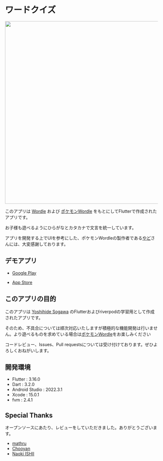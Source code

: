 # ワードクイズ

<img src="https://user-images.githubusercontent.com/12043975/158064038-63c0d9ea-3d45-484f-8258-5dd0c3a7fbf6.png" height="600">

このアプリは [Wordle](https://www.nytimes.com/games/wordle) および [ポケモンWordle](https://wordle.mega-yadoran.jp/) をもとにしてFlutterで作成されたアプリです。

お子様も遊べるようにひらがなとカタカナで文言を統一しています。

アプリを開発する上でUIを参考にした、ポケモンWordleの製作者である[やど](https://twitter.com/giga_yadoran)さんには、大変感謝しております。

## デモアプリ
- [Google Play](https://play.google.com/store/apps/details?id=com.mry.wordquiz)

- [App Store](https://apps.apple.com/app/id1614648719?mt=8)

## このアプリの目的

このアプリは [Yoshihide Sogawa](https://github.com/YoshihideSogawa) のFlutterおよびriverpodの学習用として作成されたアプリです。

そのため、不具合については順次対応いたしますが積極的な機能開発は行いません。より遊べるものを求めている場合は[ポケモンWordle](https://wordle.mega-yadoran.jp/)をお楽しみください

コードレビュー、Issues、Pull requestsについては受け付けております。ぜひよろしくおねがいします。

## 開発環境
- Flutter : 3.16.0
- Dart : 3.2.0
- Android Studio : 2022.3.1
- Xcode : 15.0.1
- fvm : 2.4.1

## Special Thanks
オープンソースにあたり、レビューをしていただきました。ありがとうございます。

- [mathru](https://github.com/mathrunet)
- [Chooyan](https://github.com/chooyan-eng)
- [Naoki ISHII](https://github.com/iiinaiii)
